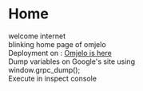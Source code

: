 # Home

welcome internet
<br>
blinking home page of omjelo
<br>
Deployment on : [Omjelo is here](https://pey-crypto.github.io/Home/)
<br>
Dump variables on Google's site using<br>
window.grpc_dump();
<br>
Execute in inspect console<br>
